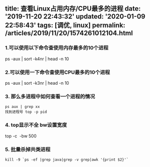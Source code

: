title: 查看Linux占用内存/CPU最多的进程
date: '2019-11-20 22:43:32'
updated: '2020-01-09 22:58:43'
tags: [调优, linux]
permalink: /articles/2019/11/20/1574261012104.html
---
### 1.可以使用以下命令查使用内存最多的10个进程       
ps -aux | sort -k4nr | head -n 10


### 2.可以使用一下命令查使用CPU最多的10个进程       
ps -aux | sort -k3nr | head -n 10

### 3. 那么多进程中如何查看一个进程的情况
```
ps aux | grep xx 
找到进程号 top -p pid
```
### 4. top显示不全 bw设置宽度
top -c  -bw 500

### 5. 批量杀掉共类进程
```
kill -9 `ps -ef |grep java|grep -v grep|awk '{print $2}'`
```